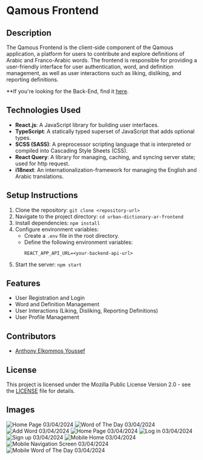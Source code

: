 # Qamous Frontend

## Description
The Qamous Frontend is the client-side component of the Qamous application, a platform for users to contribute and explore definitions of Arabic and Franco-Arabic words. The frontend is responsible for providing a user-friendly interface for user authentication, word, and definition management, as well as user interactions such as liking, disliking, and reporting definitions. 

**If you're looking for the Back-End, find it [here](https://github.com/anthonyyoussef01/Qamous-Backend).

## Technologies Used
- **React.js**: A JavaScript library for building user interfaces.
- **TypeScript**: A statically typed superset of JavaScript that adds optional types.
- **SCSS (SASS)**: A preprocessor scripting language that is interpreted or compiled into Cascading Style Sheets (CSS).
- **React Query**: A library for managing, caching, and syncing server state; used for http request.
- **i18next**: An internationalization-framework for managing the English and Arabic translations.

## Setup Instructions
1. Clone the repository: `git clone <repository-url>`
2. Navigate to the project directory: `cd urban-dictionary-ar-frontend`
3. Install dependencies: `npm install`
4. Configure environment variables:
    - Create a `.env` file in the root directory.
    - Define the following environment variables:
      ```
      REACT_APP_API_URL=<your-backend-api-url>
      ```
5. Start the server: `npm start`

## Features
- User Registration and Login
- Word and Definition Management
- User Interactions (Liking, Disliking, Reporting Definitions)
- User Profile Management

## Contributors
- [Anthony Elkommos Youssef](https://github.com/anthonyyoussef01)

## License
This project is licensed under the Mozilla Public License Version 2.0 - see the [LICENSE](LICENSE) file for details.

## Images
![Home Page 03/04/2024](readme-files/home-dark-2024-04-03.png)
![Word of The Day 03/04/2024](readme-files/wod-light-search-2024-04-03.png)
![Add Word 03/04/2024](readme-files/add-word-error-light-2024-04-03.png)
![Home Page 03/04/2024](readme-files/home-dark-ar-2024-04-03.png)
![Log in 03/04/2024](readme-files/login-dark-2024-04-03.png)
![Sign up 03/04/2024](readme-files/signup-dark-2024-04-03.png)
![Mobile Home 03/04/2024](readme-files/mobile-home-light-2024-04-03.png)
![Mobile Navigation Screen 03/04/2024](readme-files/mobile-navburger-light-2024-04-03.png)
![Mobile Word of The Day 03/04/2024](readme-files/mobile-wod-dark-2024-04-03.png)
